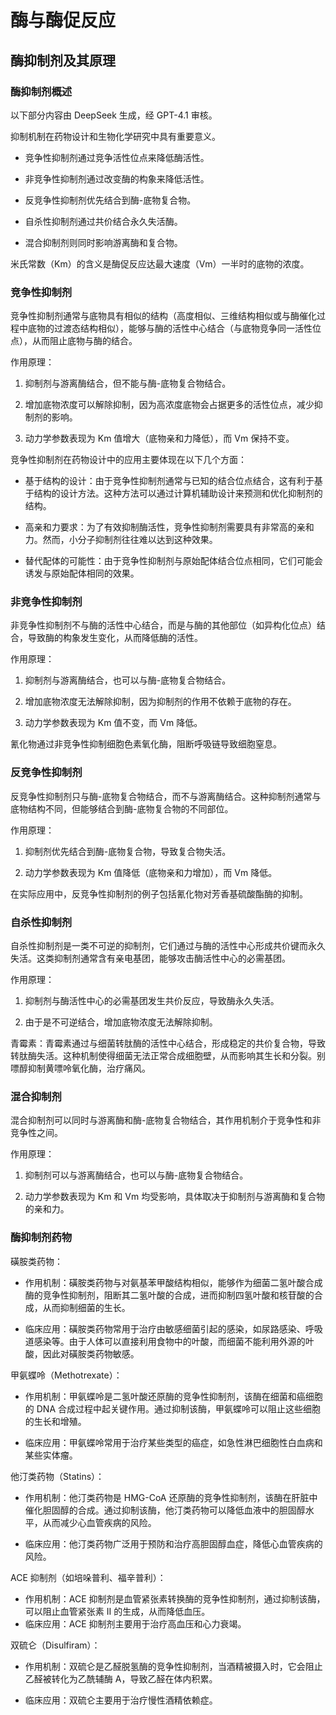 # 酶与酶促反应

## 酶抑制剂及其原理

### 酶抑制剂概述

以下部分内容由 DeepSeek 生成，经 GPT-4.1 审核。

抑制机制在药物设计和生物化学研究中具有重要意义。

- 竞争性抑制剂通过竞争活性位点来降低酶活性。

- 非竞争性抑制剂通过改变酶的构象来降低活性。

- 反竞争性抑制剂优先结合到酶-底物复合物。

- 自杀性抑制剂通过共价结合永久失活酶。

- 混合抑制剂则同时影响游离酶和复合物。

米氏常数（Km）的含义是酶促反应达最大速度（Vm）一半时的底物的浓度。

### 竞争性抑制剂

竞争性抑制剂通常与底物具有相似的结构（高度相似、三维结构相似或与酶催化过程中底物的过渡态结构相似），能够与酶的活性中心结合（与底物竞争同一活性位点），从而阻止底物与酶的结合。

作用原理：

1. 抑制剂与游离酶结合，但不能与酶-底物复合物结合。

2. 增加底物浓度可以解除抑制，因为高浓度底物会占据更多的活性位点，减少抑制剂的影响。

3. 动力学参数表现为 Km 值增大（底物亲和力降低），而 Vm 保持不变。

竞争性抑制剂在药物设计中的应用主要体现在以下几个方面：

- 基于结构的设计：由于竞争性抑制剂通常与已知的结合位点结合，这有利于基于结构的设计方法。这种方法可以通过计算机辅助设计来预测和优化抑制剂的结构。

- 高亲和力要求：为了有效抑制酶活性，竞争性抑制剂需要具有非常高的亲和力。然而，小分子抑制剂往往难以达到这种效果。

- 替代配体的可能性：由于竞争性抑制剂与原始配体结合位点相同，它们可能会诱发与原始配体相同的效果。

### 非竞争性抑制剂

非竞争性抑制剂不与酶的活性中心结合，而是与酶的其他部位（如异构化位点）结合，导致酶的构象发生变化，从而降低酶的活性。

作用原理：

1. 抑制剂与游离酶结合，也可以与酶-底物复合物结合。

2. 增加底物浓度无法解除抑制，因为抑制剂的作用不依赖于底物的存在。

3. 动力学参数表现为 Km 值不变，而 Vm 降低。

氰化物通过非竞争性抑制细胞色素氧化酶，阻断呼吸链导致细胞窒息。

### 反竞争性抑制剂

反竞争性抑制剂只与酶-底物复合物结合，而不与游离酶结合。这种抑制剂通常与底物结构不同，但能够结合到酶-底物复合物的不同部位。

作用原理：

1. 抑制剂优先结合到酶-底物复合物，导致复合物失活。

2. 动力学参数表现为 Km 值降低（底物亲和力增加），而 Vm 降低。

在实际应用中，反竞争性抑制剂的例子包括氰化物对芳香基硫酸酯酶的抑制。

### 自杀性抑制剂

自杀性抑制剂是一类不可逆的抑制剂，它们通过与酶的活性中心形成共价键而永久失活。这类抑制剂通常含有亲电基团，能够攻击酶活性中心的必需基团。

作用原理：

1. 抑制剂与酶活性中心的必需基团发生共价反应，导致酶永久失活。

2. 由于是不可逆结合，增加底物浓度无法解除抑制。

青霉素：青霉素通过与细菌转肽酶的活性中心结合，形成稳定的共价复合物，导致转肽酶失活。这种机制使得细菌无法正常合成细胞壁，从而影响其生长和分裂。别嘌醇抑制黄嘌呤氧化酶，治疗痛风。

### 混合抑制剂

混合抑制剂可以同时与游离酶和酶-底物复合物结合，其作用机制介于竞争性和非竞争性之间。

作用原理：

1. 抑制剂可以与游离酶结合，也可以与酶-底物复合物结合。

2. 动力学参数表现为 Km 和 Vm 均受影响，具体取决于抑制剂与游离酶和复合物的亲和力。

### 酶抑制剂药物

磺胺类药物：

- 作用机制：磺胺类药物与对氨基苯甲酸结构相似，能够作为细菌二氢叶酸合成酶的竞争性抑制剂，阻断其二氢叶酸的合成，进而抑制四氢叶酸和核苷酸的合成，从而抑制细菌的生长。

- 临床应用：磺胺类药物常用于治疗由敏感细菌引起的感染，如尿路感染、呼吸道感染等。由于人体可以直接利用食物中的叶酸，而细菌不能利用外源的叶酸，因此对磺胺类药物敏感。

甲氨蝶呤（Methotrexate）：

- 作用机制：甲氨蝶呤是二氢叶酸还原酶的竞争性抑制剂，该酶在细菌和癌细胞的 DNA 合成过程中起关键作用。通过抑制该酶，甲氨蝶呤可以阻止这些细胞的生长和增殖。

- 临床应用：甲氨蝶呤常用于治疗某些类型的癌症，如急性淋巴细胞性白血病和某些实体瘤。

他汀类药物（Statins）：

- 作用机制：他汀类药物是 HMG-CoA 还原酶的竞争性抑制剂，该酶在肝脏中催化胆固醇的合成。通过抑制该酶，他汀类药物可以降低血液中的胆固醇水平，从而减少心血管疾病的风险。

- 临床应用：他汀类药物广泛用于预防和治疗高胆固醇血症，降低心血管疾病的风险。

ACE 抑制剂（如培哚普利、福辛普利）：

- 作用机制：ACE 抑制剂是血管紧张素转换酶的竞争性抑制剂，通过抑制该酶，可以阻止血管紧张素 II 的生成，从而降低血压。
- 临床应用：ACE 抑制剂主要用于治疗高血压和心力衰竭。

双硫仑（Disulfiram）：

- 作用机制：双硫仑是乙醛脱氢酶的竞争性抑制剂，当酒精被摄入时，它会阻止乙醛被转化为乙酰辅酶 A，导致乙醛在体内积累。

- 临床应用：双硫仑主要用于治疗慢性酒精依赖症。
